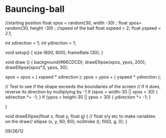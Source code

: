 Bauncing-ball
===========
//starting position
float xpos = random(30, width -30) ; 
float ypos= random(30, height -30) ; 
//speed of the ball
float xspeed = 2; 
float yspeed = 2.1;

int xdirection = 1;
int ydirection = 1;


void setup() {
  size (600, 600);
  frameRate (30); 
}

void draw () 
{
  background(#66CDCD); 
  drawEllipse(xpos, ypos, 200);
  drawEllipse(xpos*3, ypos, 30);

  xpos = xpos + ( xspeed * xdirection );
  ypos = ypos + ( yspeed * ydirection );
  
  // Test to see if the shape exceeds the boundaries of the screen
  // If it does, reverse its direction by multiplying by -1
  if (xpos > width-30 || xpos < 30) {
    xdirection *= -1;
  }
  if (ypos > height-30 || ypos < 30) {
    ydirection *= -1;
  }

 
}

void drawEllipse(float x, float y, float g) {
// float x/y etc to make variables on the draw//
  ellipse (x, y, 60, 60); 
  noStroke ();
  fill(0, g, 0); 
} 

09/26/12
